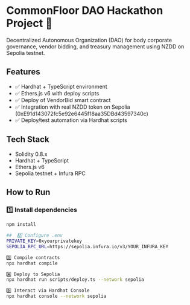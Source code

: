 # CommonFloor DAO Hackathon Project 🏢

Decentralized Autonomous Organization (DAO) for body corporate governance, vendor bidding, and treasury management using NZDD on Sepolia testnet.

## Features
- ✅ Hardhat + TypeScript environment
- ✅ Ethers.js v6 with deploy scripts
- ✅ Deploy of VendorBid smart contract
- ✅ Integration with real NZDD token on Sepolia (0xE91d143072fc5e92e6445f18aa35DBd43597340c)
- ✅ Deploy/test automation via Hardhat scripts

## Tech Stack
- Solidity 0.8.x
- Hardhat + TypeScript
- Ethers.js v6
- Sepolia testnet + Infura RPC

## How to Run

### 1️⃣ Install dependencies
```bash
npm install

##  2️⃣ Configure .env
PRIVATE_KEY=0xyourprivatekey
SEPOLIA_RPC_URL=https://sepolia.infura.io/v3/YOUR_INFURA_KEY

3️⃣ Compile contracts
npx hardhat compile

4️⃣ Deploy to Sepolia
npx hardhat run scripts/deploy.ts --network sepolia

5️⃣ Interact via Hardhat Console
npx hardhat console --network sepolia
